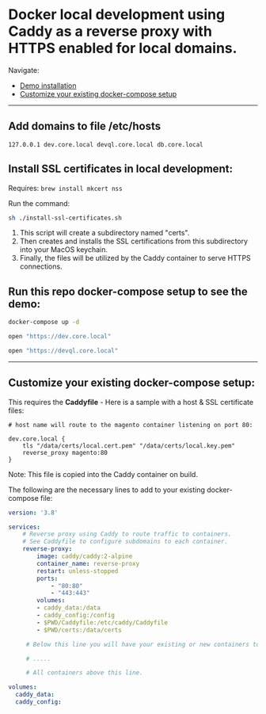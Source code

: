 # Docker local development using Caddy as a reverse proxy with HTTPS enabled for local domains.

Navigate:
- [Demo installation](#add-domains-to-file-etchosts)
- [Customize your existing docker-compose setup](#customize-your-existing-docker-compose-setup)

----

## Add domains to file /etc/hosts
```
127.0.0.1 dev.core.local devql.core.local db.core.local
```

## Install SSL certificates in local development:

Requires: `brew install mkcert nss`

Run the command:

```sh
sh ./install-ssl-certificates.sh
```

1. This script will create a subdirectory named "certs".
2. Then creates and installs the SSL certifications from this subdirectory into your MacOS keychain.
3. Finally, the files will be utilized by the Caddy container to serve HTTPS connections.

## Run this repo docker-compose setup to see the demo:
```sh
docker-compose up -d

open "https://dev.core.local"

open "https://devql.core.local"
```

----

## Customize your existing docker-compose setup:


This requires the **Caddyfile** - Here is a sample with a host & SSL certificate files:
```nginx
# host name will route to the magento container listening on port 80:

dev.core.local {
	tls "/data/certs/local.cert.pem" "/data/certs/local.key.pem"
	reverse_proxy magento:80
}
```

Note: This file is copied into the Caddy container on build.


The following are the necessary lines to add to your existing docker-compose file:
```yaml
version: '3.8'

services:
    # Reverse proxy using Caddy to route traffic to containers.
    # See Caddyfile to configure subdomains to each container.       
    reverse-proxy:
        image: caddy/caddy:2-alpine
        container_name: reverse-proxy
        restart: unless-stopped
        ports:
            - "80:80"
            - "443:443"
        volumes:
        - caddy_data:/data
        - caddy_config:/config
        - $PWD/Caddyfile:/etc/caddy/Caddyfile
        - $PWD/certs:/data/certs

     # Below this line you will have your existing or new containers to your docker setup.

     # .....

     # All containers above this line.

volumes:
  caddy_data:
  caddy_config:
```
